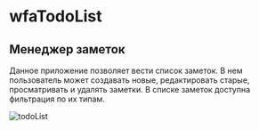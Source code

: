 # wfaTodoList
## Менеджер заметок
Данное приложение позволяет вести список заметок. В нем пользователь может создавать новые, редактировать старые, просматривать и удалять заметки. В списке заметок доступна фильтрация по их типам.

![todoList](https://github.com/Binbogamee/wfaTodoList/assets/73061751/d284f771-8193-42d4-b73b-4394dd8bb065)
